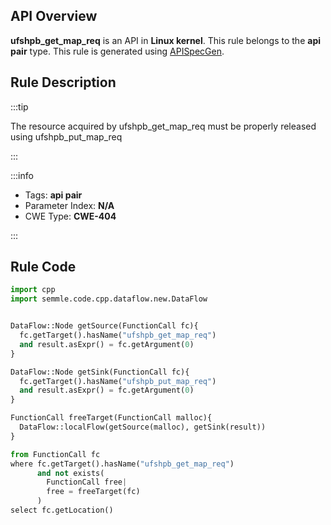 ---
---


## API Overview
**ufshpb_get_map_req** is an API in **Linux kernel**. This rule belongs to the **api pair** type. This rule is generated using [APISpecGen](../../tools/APISpecGen).
## Rule Description

:::tip

The resource acquired by ufshpb_get_map_req must be properly released using ufshpb_put_map_req

:::

:::info

- Tags: **api pair**
- Parameter Index: **N/A**
- CWE Type: **CWE-404**

:::

## Rule Code
```python
import cpp
import semmle.code.cpp.dataflow.new.DataFlow


DataFlow::Node getSource(FunctionCall fc){
  fc.getTarget().hasName("ufshpb_get_map_req")
  and result.asExpr() = fc.getArgument(0)
}

DataFlow::Node getSink(FunctionCall fc){
  fc.getTarget().hasName("ufshpb_put_map_req")
  and result.asExpr() = fc.getArgument(0)
}

FunctionCall freeTarget(FunctionCall malloc){
  DataFlow::localFlow(getSource(malloc), getSink(result))
}

from FunctionCall fc
where fc.getTarget().hasName("ufshpb_get_map_req")
      and not exists(
        FunctionCall free| 
        free = freeTarget(fc)
      )
select fc.getLocation()

    
```